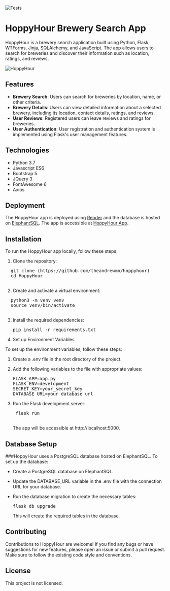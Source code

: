 ![Tests](https://github.com/theandrewmo/hoppyhour/actions/workflows/tests.yml/badge.svg
)


# HoppyHour Brewery Search App

HoppyHour is a brewery search application built using Python, Flask, WTForms, Jinja, SQLAlchemy, and JavaScript. The app allows users to search for breweries and discover their information such as location, ratings, and reviews.

![HoppyHour](https://github.com/theandrewmo/hoppyhour/blob/main/main.png?raw=true)

## Features

- **Brewery Search**: Users can search for breweries by location, name, or other criteria.
- **Brewery Details**: Users can view detailed information about a selected brewery, including its location, contact details, ratings, and reviews.
- **User Reviews**: Registered users can leave reviews and ratings for breweries.
- **User Authentication**: User registration and authentication system is implemented using Flask's user management features.

## Technologies

- Python 3.7
- Javascript ES6
- Bootstrap 5
- JQuery 3
- FontAwesome 6
- Axios

## Deployment

The HoppyHour app is deployed using [Render](https://render.com) and the database is hosted on [ElephantSQL](https://www.elephantsql.com/). The app is accessible at [HoppyHour App](https://hoppyhour.onrender.com/).

## Installation

To run the HoppyHour app locally, follow these steps:

1. Clone the repository:
   
  <pre>
  git clone (https://github.com/theandrewmo/hoppyhour)
  cd HoppyHour
  </pre>
   
2. Create and activate a virtual environment:

  <pre>
  python3 -m venv venv
  source venv/bin/activate
  </pre>
    
3. Install the required dependencies:
   
   <pre>
   pip install -r requirements.txt
   </pre>
   
4. Set up Environment Variables

  To set up the environment variables, follow these steps:

   1. Create a .env file in the root directory of the project.

   2. Add the following variables to the file with appropriate values:
  
      <pre>
      FLASK_APP=app.py
      FLASK_ENV=development
      SECRET_KEY=your_secret_key
      DATABASE_URL=your_database_url
      </pre>

 5. Run the Flask development server:

     <pre>
     flask run
     </pre>
     
     The app will be accessible at http://localhost:5000.

## Database Setup
###HoppyHour uses a PostgreSQL database hosted on ElephantSQL. To set up the database:

- Create a PostgreSQL database on ElephantSQL.

- Update the DATABASE_URL variable in the .env file with the connection URL for your database.

- Run the database migration to create the necessary tables:

  <pre>
  flask db upgrade
  </pre>
  
  This will create the required tables in the database.
  
## Contributing
Contributions to HoppyHour are welcome! If you find any bugs or have suggestions for new features, please open an issue or submit a pull request. Make sure to follow the existing code style and conventions.


## License
This project is not licensed.
   
   
   
   
   
   
   
   
   
   
   
   

